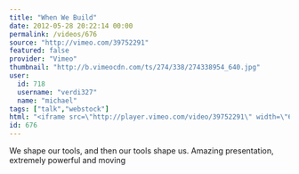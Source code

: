 ```yaml
---
title: "When We Build"
date: 2012-05-28 20:22:14 00:00
permalink: /videos/676
source: "http://vimeo.com/39752291"
featured: false
provider: "Vimeo"
thumbnail: "http://b.vimeocdn.com/ts/274/338/274338954_640.jpg"
user:
  id: 718
  username: "verdi327"
  name: "michael"
tags: ["talk","webstock"]
html: "<iframe src=\"http://player.vimeo.com/video/39752291\" width=\"640\" height=\"360\" frameborder=\"0\" webkitAllowFullScreen mozallowfullscreen allowFullScreen></iframe>"
id: 676
---
```


We shape our tools, and then our tools shape us. Amazing presentation, extremely powerful and moving